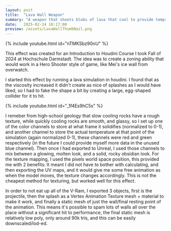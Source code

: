 ```yaml
---
layout: post
title:  "Lava Wall Weapon"
summary: "A weapon that shoots blobs of lava that cool to provide temprary cover"
date:   2025-02-24 10:17:00
preview: /assets/LavaWallThumbNail.png
---
```


{% include youtube.html id="nTMKSbz90nU" %}

This effect was created for an Introduction to Houdini Course I took Fall of 2024 at Hochschule Darmstadt. The idea was to create a zoning ability that would work in a Hero Shooter style of game, like Mei's ice wall from overwatch.

I started this effect by running a lava simulation in houdini. I found that as the viscosity increased it didn't create as nice of splashes as I would have liked, so I had to fake the shape a bit by creating a large, egg-shaped collider for it to hit. 

{% include youtube.html id="_1f4Es9hC5s" %}

I remeber from high-school geology that slow cooling rocks have a rough texture, while quickly cooling rocks are smooth, and glassy, so I set up one of the color channels to store at what frame it solidifies (normalized to 0-1), and another channel to store the actual temperature at that point of the simulation (again normalized 0-1), these channels were red and green respectively (in the future I could provide myself more data in the unused blue channel). Then once I had exported to Unreal, I used those channels to mix between a glowing, molten look, and a solid, rocky obsidian look. For the texture mapping, I used the pixels world space position, this provided me with 2 benefits: It meant I did not have to bother with calculating, and then exporting the UV maps, and it would give me some free animation as when the model moves, the texture changes accordingly. This is not the cheapest method for texturing, but worked well for this effect.

<object data="/assets/LavaBall.jpg" width="100%" height="300"></object>
<object data="/assets/LavaVidSmall.mp4" width="100%" height="300"></object>
<object data="/assets/LavaWallStill.jpg" width="100%" height="300"></object>

In order to not eat up all of the V-Ram, I exported 3 objects, first is the projectile, then the splash as a Vertex Animation Texture mesh + material to make it work, and finally a static mesh of just the wall/final resting point of the animation. This means it's possible to spam lots of walls all over the place without a significant hit to performance, the final static mesh is relatively low poly, only around 90k tris, and this can be easily downscaled/lod-ed.

